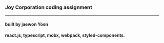 ### Joy Corporation coding assignment
---------------
 
#### built by jaewon Yoon 
#### react.js, typescript, mobx, webpack, styled-components.